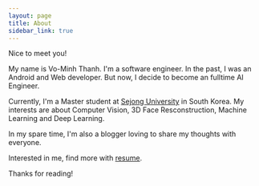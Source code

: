 ```yaml
---
layout: page
title: About
sidebar_link: true
---
```


Nice to meet you!

My name is Vo-Minh Thanh. I'm a software engineer. In the past, I was an Android and Web developer. But now, I decide to become an fulltime AI Engineer. 

Currently, I'm a Master student at [Sejong University](http://sejong.ac.kr/) in South Korea. My interests are about Computer Vision, 3D Face Resconstruction, Machine Learning and Deep Learning. 

In my spare time, I'm also a blogger loving to share my thoughts with everyone.

Interested in me, find more with [resume](../resume).

Thanks for reading!